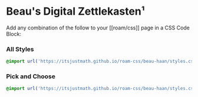 # Beau's Digital Zettlekasten¹

Add any combination of the follow to your [[roam/css]] page in a CSS Code Block:

### All Styles

```css
@import url('https://itsjustmath.github.io/roam-css/beau-haan/styles.css');
```

### Pick and Choose
```css
@import url('https://itsjustmath.github.io/roam-css/beau-haan/styles.css');
```


[1]: https://roamresearch.com/#/app/Help/page/MtLgnGnU8
